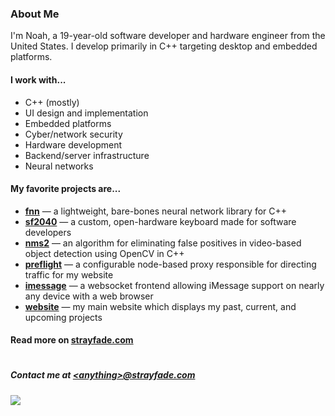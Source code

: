 ### About Me

I'm Noah, a 19-year-old software developer and hardware engineer from the United States. I develop primarily in C++ targeting desktop and embedded platforms.

#### I work with...
 - C++ (mostly)
 - UI design and implementation
 - Embedded platforms
 - Cyber/network security
 - Hardware development</li>
 - Backend/server infrastructure
 - Neural networks


#### My favorite projects are...
 - [**fnn**](https://github.com/strayfade/fnn) — a lightweight, bare-bones neural network library for C++
 - [**sf2040**](https://github.com/strayfade/sf2040) — a custom, open-hardware keyboard made for software developers
 - [**nms2**](https://github.com/strayfade/nms2) — an algorithm for eliminating false positives in video-based object detection using OpenCV in C++
 - [**preflight**](https://github.com/strayfade/preflight) — a configurable node-based proxy responsible for directing traffic for my website
 - [**imessage**](https://github.com/strayfade/imessage) — a websocket frontend allowing iMessage support on nearly any device with a web browser
 - [**website**](https://github.com/strayfade/website) — my main website which displays my past, current, and upcoming projects

#### Read more on [strayfade.com](https://strayfade.com)

#

##### Contact me at **[\<anything\>@strayfade.com](mailto:admin@strayfade.com)**

<img src="https://komarev.com/ghpvc/?username=strayfade&label=Visits&style=flat-square">
